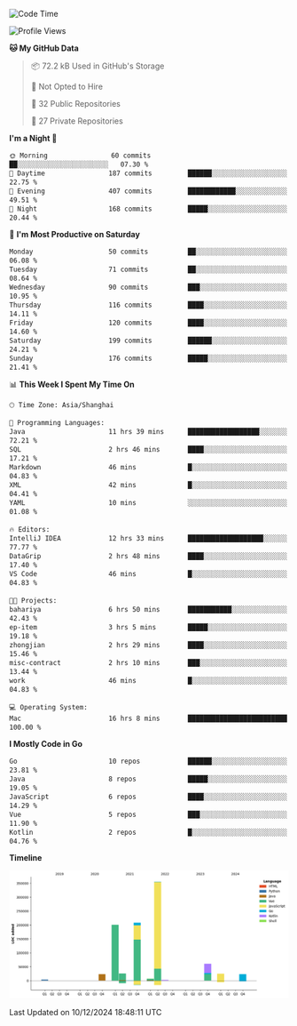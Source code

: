 <!--START_SECTION:waka-->
![Code Time](http://img.shields.io/badge/Code%20Time-2%2C967%20hrs%208%20mins-blue)

![Profile Views](http://img.shields.io/badge/Profile%20Views-0-blue)

**🐱 My GitHub Data** 

> 📦 72.2 kB Used in GitHub's Storage 
 > 
> 🚫 Not Opted to Hire
 > 
> 📜 32 Public Repositories 
 > 
> 🔑 27 Private Repositories 
 > 
**I'm a Night 🦉** 

```text
🌞 Morning                60 commits          ██░░░░░░░░░░░░░░░░░░░░░░░   07.30 % 
🌆 Daytime                187 commits         ██████░░░░░░░░░░░░░░░░░░░   22.75 % 
🌃 Evening                407 commits         ████████████░░░░░░░░░░░░░   49.51 % 
🌙 Night                  168 commits         █████░░░░░░░░░░░░░░░░░░░░   20.44 % 
```
📅 **I'm Most Productive on Saturday** 

```text
Monday                   50 commits          ██░░░░░░░░░░░░░░░░░░░░░░░   06.08 % 
Tuesday                  71 commits          ██░░░░░░░░░░░░░░░░░░░░░░░   08.64 % 
Wednesday                90 commits          ███░░░░░░░░░░░░░░░░░░░░░░   10.95 % 
Thursday                 116 commits         ████░░░░░░░░░░░░░░░░░░░░░   14.11 % 
Friday                   120 commits         ████░░░░░░░░░░░░░░░░░░░░░   14.60 % 
Saturday                 199 commits         ██████░░░░░░░░░░░░░░░░░░░   24.21 % 
Sunday                   176 commits         █████░░░░░░░░░░░░░░░░░░░░   21.41 % 
```


📊 **This Week I Spent My Time On** 

```text
🕑︎ Time Zone: Asia/Shanghai

💬 Programming Languages: 
Java                     11 hrs 39 mins      ██████████████████░░░░░░░   72.21 % 
SQL                      2 hrs 46 mins       ████░░░░░░░░░░░░░░░░░░░░░   17.21 % 
Markdown                 46 mins             █░░░░░░░░░░░░░░░░░░░░░░░░   04.83 % 
XML                      42 mins             █░░░░░░░░░░░░░░░░░░░░░░░░   04.41 % 
YAML                     10 mins             ░░░░░░░░░░░░░░░░░░░░░░░░░   01.08 % 

🔥 Editors: 
IntelliJ IDEA            12 hrs 33 mins      ███████████████████░░░░░░   77.77 % 
DataGrip                 2 hrs 48 mins       ████░░░░░░░░░░░░░░░░░░░░░   17.40 % 
VS Code                  46 mins             █░░░░░░░░░░░░░░░░░░░░░░░░   04.83 % 

🐱‍💻 Projects: 
bahariya                 6 hrs 50 mins       ███████████░░░░░░░░░░░░░░   42.43 % 
ep-item                  3 hrs 5 mins        █████░░░░░░░░░░░░░░░░░░░░   19.18 % 
zhongjian                2 hrs 29 mins       ████░░░░░░░░░░░░░░░░░░░░░   15.46 % 
misc-contract            2 hrs 10 mins       ███░░░░░░░░░░░░░░░░░░░░░░   13.44 % 
work                     46 mins             █░░░░░░░░░░░░░░░░░░░░░░░░   04.83 % 

💻 Operating System: 
Mac                      16 hrs 8 mins       █████████████████████████   100.00 % 
```

**I Mostly Code in Go** 

```text
Go                       10 repos            ██████░░░░░░░░░░░░░░░░░░░   23.81 % 
Java                     8 repos             █████░░░░░░░░░░░░░░░░░░░░   19.05 % 
JavaScript               6 repos             ████░░░░░░░░░░░░░░░░░░░░░   14.29 % 
Vue                      5 repos             ███░░░░░░░░░░░░░░░░░░░░░░   11.90 % 
Kotlin                   2 repos             █░░░░░░░░░░░░░░░░░░░░░░░░   04.76 % 
```



**Timeline**

![Lines of Code chart](https://raw.githubusercontent.com/youtiaoguagua/youtiaoguagua/master/assets/bar_graph.png)


 Last Updated on 10/12/2024 18:48:11 UTC
<!--END_SECTION:waka-->